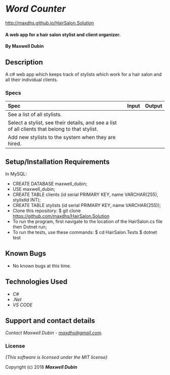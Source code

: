 # _Word Counter_

http://maxdhs.github.io/HairSalon.Solution

#### A web app for a hair salon stylist and client organizer.

#### By **Maxwell Dubin**

## Description

A c# web app which keeps track of stylists which work for a hair salon and all their individual clients.

### Specs
| Spec | Input | Output |
| :-------------     | :------------- | :------------- |
| See a list of all stylists. | |  |
| Select a stylist, see their details, and see a list of all clients that belong to that stylist. | | |
| Add new stylists to the system when they are hired. |  |  | Add new clients to a specific stylist| |   |

## Setup/Installation Requirements

In MySQL:

* CREATE DATABASE maxwell_dubin;
* USE maxwell_dubin;
* CREATE TABLE clients (id serial PRIMARY KEY, name VARCHAR(255), stylistId INT);
* CREATE TABLE stylists (id serial PRIMARY KEY, name VARCHAR(255));
* Clone this repository: $ git clone https://github.com/maxdhs/HairSalon.Solution
* To run the program, first navigate to the location of the HairSalon.cs file then Dotnet run;
* To run the tests, use these commands: $ cd HairSalon.Tests $ dotnet test

## Known Bugs
* No known bugs at this time.

## Technologies Used

* _C#_
* _.Net_
* _VS CODE_

## Support and contact details

_Contact Maxwell Dubin - maxdhs@gmail.com._

### License

*{This software is licensed under the MIT license}*

Copyright (c) 2018 **_Maxwell Dubin_**